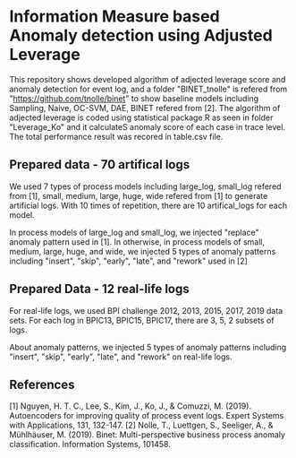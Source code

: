 # Information Measure based Anomaly detection using Adjusted Leverage
This repository shows developed algorithm of adjected leverage score and anomaly detection for event log, and a folder "BINET_tnolle" is refered from "https://github.com/tnolle/binet" to show baseline models including Sampling, Naive, OC-SVM, DAE, BINET refered from [2].
The algorithm of adjected leverage is coded using statistical package R as seen in folder "Leverage_Ko" and it calculateS anomaly score of each case in trace level. 
The total performance result was recored in table.csv file.


## Prepared data - 70 artifical logs
We used 7 types of process models including large_log, small_log refered from [1], small, medium, large, huge, wide refered from [1] to generate artificial logs. With 10 times of repetition, there are 10 artifical_logs for each model.  

In process models of large_log and small_log, we injected "replace" anomaly pattern used in [1]. In otherwise, in process models of small, medium, large, huge, and wide, we injected 5 types of anomaly patterns including "insert", "skip", "early", "late", and "rework" used in [2]

## Prepared Data - 12 real-life logs
For real-life logs, we used BPI challenge 2012, 2013, 2015, 2017, 2019 data sets. For each log in BPIC13, BPIC15, BPIC17, there are 3, 5, 2 subsets of logs. 

About anomaly patterns, we injected 5 types of anomaly patterns including "insert", "skip", "early", "late", and "rework" on real-life logs.


## References
[1] Nguyen, H. T. C., Lee, S., Kim, J., Ko, J., & Comuzzi, M. (2019). Autoencoders for improving quality of process event logs. Expert Systems with Applications, 131, 132-147.
[2] Nolle, T., Luettgen, S., Seeliger, A., & Mühlhäuser, M. (2019). Binet: Multi-perspective business process anomaly classification. Information Systems, 101458.









